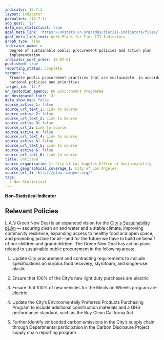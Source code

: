 ```yaml
---
indicator: 12.7.1
layout: indicator
permalink: /12-7-1/
sdg_goal: '12'
data_non_statistical: true
goal_meta_link: 'https://unstats.un.org/sdgs/tierIII-indicators/files/Tier3-12-07-01.pdf'
goal_meta_link_text: Work Plans for Tier III Indicators
graph_type: line
indicator_name: >-
  Degree of sustainable public procurement policies and action plan
  implementation
indicator_sort_order: 12-07-01
published: true
reporting_status: complete
target: >-
  Promote public procurement practices that are sustainable, in accordance with
  national policies and priorities
target_id: '12.7'
un_custodian_agency: UN Environment Programme
un_designated_tier: '3'
data_show_map: false
source_active_1: false
source_url_text_1: Link to source
source_active_2: false
source_url_text_2: Link to Source
source_active_3: false
source_url_3: Link to source
source_active_4: false
source_url_text_4: Link to source
source_active_5: false
source_url_text_5: Link to source
source_active_6: false
source_url_text_6: Link to source
title: Untitled
source_organisation_1: City of Los Angeles Office of Sustainability
source_geographical_coverage_1: City of Los Angeles
source_url_1: 'http://plan.lamayor.org/'
tags:
  - Non-Statistical
---
```

**Non-Statistical Indicator**

## Relevant Policies

L.A.’s Green New Deal is an expanded vision for the [City's Sustainability pLAn](https://plan.lamayor.org/) — securing clean air and water and a stable climate, improving community resilience, expanding access to healthy food and open space, and promoting justice for all—and for the future we have to build on behalf of our children and grandchildren. The Green New Deal has action plans related to sustainable public procurement in the following areas: 

1) Update City procurement and contracting requirements to include specifications on surplus food recovery, styrofoam, and single-use plastic

2) Ensure that 100% of the City’s new light duty purchases are electric 

3) Ensure that 100% of new vehicles for the Meals on Wheels program are electric 

4) Update the City’s Environmentally Preferred Products Purchasing Program to include additional construction materials and a GHG performance standard, such as the Buy Clean California Act 

5) Further identify embedded carbon emissions in the City’s supply chain through Departmental participation in the Carbon Disclosure Project supply chain reporting program
